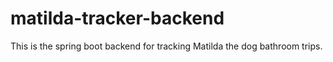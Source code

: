 # matilda-tracker-backend
This is the spring boot backend for tracking Matilda the dog bathroom trips.

